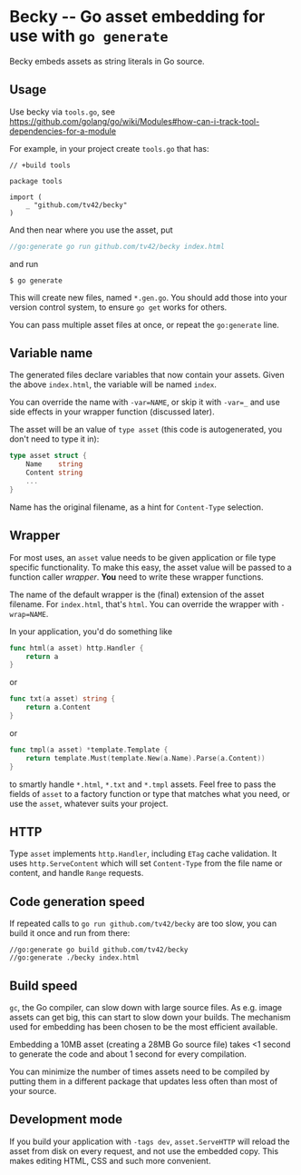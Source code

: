 # Becky -- Go asset embedding for use with `go generate`

Becky embeds assets as string literals in Go source.


## Usage

Use becky via `tools.go`, see
https://github.com/golang/go/wiki/Modules#how-can-i-track-tool-dependencies-for-a-module

For example, in your project create `tools.go` that has:

```
// +build tools

package tools

import (
	_ "github.com/tv42/becky"
)
```

And then near where you use the asset, put

``` go
//go:generate go run github.com/tv42/becky index.html
```

and run

``` console
$ go generate
```

This will create new files, named `*.gen.go`. You should add those
into your version control system, to ensure `go get` works for others.

You can pass multiple asset files at once, or repeat the `go:generate`
line.


## Variable name

The generated files declare variables that now contain your assets.
Given the above `index.html`, the variable will be named `index`.

You can override the name with `-var=NAME`, or skip it with `-var=_`
and use side effects in your wrapper function (discussed later).

The asset will be an value of `type asset` (this code is
autogenerated, you don't need to type it in):

``` go
type asset struct {
	Name    string
	Content string
	...
}
```

Name has the original filename, as a hint for `Content-Type`
selection.


## Wrapper

For most uses, an `asset` value needs to be given application or file
type specific functionality. To make this easy, the asset value will
be passed to a function caller *wrapper*. **You** need to write these
wrapper functions.

The name of the default wrapper is the (final) extension of the asset
filename. For `index.html`, that's `html`. You can override the
wrapper with `-wrap=NAME`.

In your application, you'd do something like

``` go
func html(a asset) http.Handler {
	return a
}
```

or

``` go
func txt(a asset) string {
	return a.Content
}
```

or

``` go
func tmpl(a asset) *template.Template {
	return template.Must(template.New(a.Name).Parse(a.Content))
}
```

to smartly handle `*.html`, `*.txt` and `*.tmpl` assets. Feel free
to pass the fields of `asset` to a factory function or type that
matches what you need, or use the `asset`, whatever suits your
project.


## HTTP

Type `asset` implements `http.Handler`, including `ETag` cache
validation. It uses `http.ServeContent` which will set `Content-Type`
from the file name or content, and handle `Range` requests.


## Code generation speed

If repeated calls to `go run github.com/tv42/becky` are too slow, you
can build it once and run from there:

```
//go:generate go build github.com/tv42/becky
//go:generate ./becky index.html
```


## Build speed

`gc`, the Go compiler, can slow down with large source files. As e.g.
image assets can get big, this can start to slow down your builds. The
mechanism used for embedding has been chosen to be the most efficient
available.

Embedding a 10MB asset (creating a 28MB Go source file) takes <1
second to generate the code and about 1 second for every compilation.

You can minimize the number of times assets need to be compiled by
putting them in a different package that updates less often than most
of your source.

## Development mode

If you build your application with `-tags dev`, `asset.ServeHTTP` will
reload the asset from disk on every request, and not use the embedded
copy. This makes editing HTML, CSS and such more convenient.
